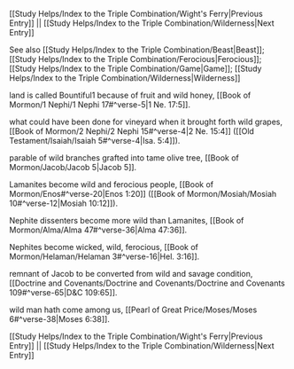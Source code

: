 [[Study Helps/Index to the Triple Combination/Wight's Ferry|Previous Entry]]  ||  [[Study Helps/Index to the Triple Combination/Wilderness|Next Entry]]

 See also [[Study Helps/Index to the Triple Combination/Beast|Beast]]; [[Study Helps/Index to the Triple Combination/Ferocious|Ferocious]]; [[Study Helps/Index to the Triple Combination/Game|Game]]; [[Study Helps/Index to the Triple Combination/Wilderness|Wilderness]]

 land is called Bountiful1 because of fruit and wild honey, [[Book of Mormon/1 Nephi/1 Nephi 17#^verse-5|1 Ne. 17:5]].

 what could have been done for vineyard when it brought forth wild grapes, [[Book of Mormon/2 Nephi/2 Nephi 15#^verse-4|2 Ne. 15:4]] ([[Old Testament/Isaiah/Isaiah 5#^verse-4|Isa. 5:4]]).

 parable of wild branches grafted into tame olive tree, [[Book of Mormon/Jacob/Jacob 5|Jacob 5]].

 Lamanites become wild and ferocious people, [[Book of Mormon/Enos#^verse-20|Enos 1:20]] ([[Book of Mormon/Mosiah/Mosiah 10#^verse-12|Mosiah 10:12]]).

 Nephite dissenters become more wild than Lamanites, [[Book of Mormon/Alma/Alma 47#^verse-36|Alma 47:36]].

 Nephites become wicked, wild, ferocious, [[Book of Mormon/Helaman/Helaman 3#^verse-16|Hel. 3:16]].

 remnant of Jacob to be converted from wild and savage condition, [[Doctrine and Covenants/Doctrine and Covenants/Doctrine and Covenants 109#^verse-65|D&C 109:65]].

 wild man hath come among us, [[Pearl of Great Price/Moses/Moses 6#^verse-38|Moses 6:38]].

[[Study Helps/Index to the Triple Combination/Wight's Ferry|Previous Entry]]  ||  [[Study Helps/Index to the Triple Combination/Wilderness|Next Entry]]